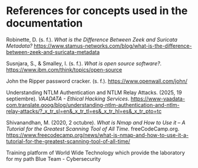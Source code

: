 # References for concepts used in the documentation

Robinette, D. (s. f.). *What is the Difference Between Zeek and Suricata Metadata?* https://www.stamus-networks.com/blog/what-is-the-difference-between-zeek-and-suricata-metadata

Susnjara, S., & Smalley, I. (s. f.). *What is open source software?*. https://www.ibm.com/think/topics/open-source

John the Ripper password cracker. (s. f.). https://www.openwall.com/john/


Understanding NTLM Authentication and NTLM Relay Attacks. (2025, 19 septiembre). *VAADATA - Ethical Hacking Services*. https://www-vaadata-com.translate.goog/blog/understanding-ntlm-authentication-and-ntlm-relay-attacks/?_x_tr_sl=en&_x_tr_tl=es&_x_tr_hl=es&_x_tr_pto=tc


Shivanandhan, M. (2020, 2 octubre). *What is Nmap and How to Use it – A Tutorial for the Greatest Scanning Tool of All Time.* freeCodeCamp.org. https://www.freecodecamp.org/news/what-is-nmap-and-how-to-use-it-a-tutorial-for-the-greatest-scanning-tool-of-all-time/

Training platform of World Wide Technology which provide the laboratory for my path Blue Team - Cybersecurity